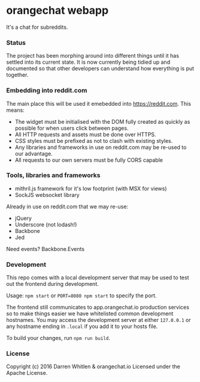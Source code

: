 # orangechat webapp

It's a chat for subreddits.

### Status
The project has been morphing around into different things until it has settled into its current state. It is now currently being tidied up and documented so that other developers can understand how everything is put together.

### Embedding into reddit.com

The main place this will be used it emebedded into https://reddit.com. This means:
* The widget must be initialised with the DOM fully created as quickly as possible for when users click between pages.
* All HTTP requests and assets must be done over HTTPS.
* CSS styles must be prefixed as not to clash with existing styles.
* Any libraries and frameworks in use on reddit.com may be re-used to our advantage.
* All requests to our own servers must be fully CORS capable

### Tools, libraries and frameworks

* mithril.js framework for it's low footprint (with MSX for views)
* SockJS websocket library

Already in use on reddit.com that we may re-use:
* jQuery
* Underscore (not lodash!)
* Backbone
* Jed

Need events? Backbone.Events

### Development

This repo comes with a local development server that may be used to test out the frontend during development.

Usage: `npm start` or `PORT=8080 npm start` to specify the port.

The frontend still communicates to app.orangechat.io production services so to make things easier we have whitelisted common
development hostnames. You may access the development server at either `127.0.0.1` or any hostname ending in `.local` if you add it to your hosts file.

To build your changes, run `npm run build`.

### License

Copyright (c) 2016 Darren Whitlen & orangechat.io Licensed under the Apache License.
